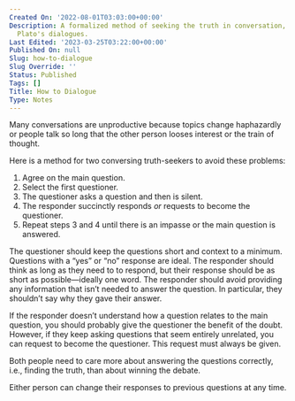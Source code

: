 ```yaml
---
Created On: '2022-08-01T03:03:00+00:00'
Description: A formalized method of seeking the truth in conversation, inspired by
  Plato's dialogues.
Last Edited: '2023-03-25T03:22:00+00:00'
Published On: null
Slug: how-to-dialogue
Slug Override: ''
Status: Published
Tags: []
Title: How to Dialogue
Type: Notes
---
```

<p>Many conversations are unproductive because topics change haphazardly or people talk so long that the other person looses interest or the train of thought.</p>
<p>Here is a method for two conversing truth-seekers to avoid these problems:</p>
<ol type="1">
<li>Agree on the main question.</li>
<li>Select the first questioner.</li>
<li>The questioner asks a question and then is silent.</li>
<li>The responder succinctly responds <em>or</em> requests to become the questioner.</li>
<li>Repeat steps 3 and 4 until there is an impasse or the main question is answered.</li>
</ol>
<p>The questioner should keep the questions short and context to a minimum. Questions with a “yes” or “no” response are ideal. The responder should think as long as they need to to respond, but their response should be as short as possible—ideally one word. The responder should avoid providing any information that isn’t needed to answer the question. In particular, they shouldn’t say why they gave their answer.</p>
<p>If the responder doesn’t understand how a question relates to the main question, you should probably give the questioner the benefit of the doubt. However, if they keep asking questions that seem entirely unrelated, you can request to become the questioner. This request must always be given.</p>
<p>Both people need to care more about answering the questions correctly, i.e., finding the truth, than about winning the debate.</p>
<p>Either person can change their responses to previous questions at any time.</p>
